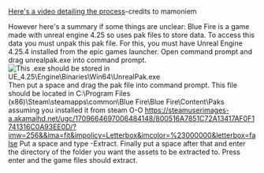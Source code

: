 [Here's a video detailing the process](https://youtu.be/AElxgCRXF64)-credits to mamoniem

However here's a summary if some things are unclear:
Blue Fire is a game made with unreal engine 4.25 so uses pak files to store data. To access this data you must unpak this pak file. For this, you must have Unreal Engine 4.25.4 installed from the epic games launcher.
Open command prompt and drag unrealpak.exe into command prompt. ![This .exe should be stored in UE_4.25\Engine\Binaries\Win64\UnrealPak.exe](
https://steamuserimages-a.akamaihd.net/ugc/1704037046541824915/8A7F408E5273EA7D800BEFBB0E0CAC1E7D25DC64/?imw=256&&ima=fit&impolicy=Letterbox&imcolor=%23000000&letterbox=false)
Then put a space and drag the pak file into command prompt. This file should be located in C:\Program Files (x86)\Steam\steamapps\common\Blue Fire\Blue Fire\Content\Paks assuming you installed it from steam O-O
https://steamuserimages-a.akamaihd.net/ugc/1709664697006484148/800516A7851C72A13417AF0F1741316C0A93EE0D/?imw=256&&ima=fit&impolicy=Letterbox&imcolor=%23000000&letterbox=false
Put a space and type -Extract. Finally put a space after that and enter the directory of the folder you want the assets to be extracted to. Press enter and the game files should extract.
